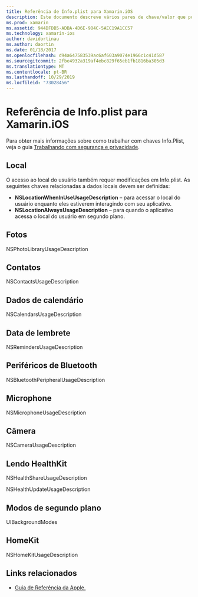 ```yaml
---
title: Referência de Info.plist para Xamarin.iOS
description: Este documento descreve vários pares de chave/valor que podem ser definidos no arquivo Info.plist de um aplicativo Xamarin.iOS. Essas chaves são necessárias se o aplicativo executa tarefas específicas, como acessar a localização, as fotos, o microfone ou a câmera.
ms.prod: xamarin
ms.assetid: 944DFDB5-ADBA-4D6E-984C-5AEC19A1CC57
ms.technology: xamarin-ios
author: davidortinau
ms.author: daortin
ms.date: 01/18/2017
ms.openlocfilehash: d94a647583539ac6af603a9074e1966c1c41d587
ms.sourcegitcommit: 2fbe4932a319af4ebc829f65eb1fb1816ba305d3
ms.translationtype: MT
ms.contentlocale: pt-BR
ms.lasthandoff: 10/29/2019
ms.locfileid: "73028456"
---
```

# <a name="infoplist-reference-for-xamarinios"></a>Referência de Info.plist para Xamarin.iOS

Para obter mais informações sobre como trabalhar com chaves Info.Plist, veja o guia [Trabalhando com segurança e privacidade](~/ios/app-fundamentals/security-privacy.md). 

## <a name="location"></a>Local 

O acesso ao local do usuário também requer modificações em Info.plist. As seguintes chaves relacionadas a dados locais devem ser definidas: 

- **NSLocationWhenInUseUsageDescription** – para acessar o local do usuário enquanto eles estiverem interagindo com seu aplicativo. 
- **NSLocationAlwaysUsageDescription** – para quando o aplicativo acessa o local do usuário em segundo plano.

## <a name="photos"></a>Fotos 

NSPhotoLibraryUsageDescription  

## <a name="contacts"></a>Contatos 

NSContactsUsageDescription 

## <a name="calendar-data"></a>Dados de calendário 
    
NSCalendarsUsageDescription 

## <a name="reminder-data"></a>Data de lembrete 
    
NSRemindersUsageDescription 

## <a name="bluetooth-peripherals"></a>Periféricos de Bluetooth 
    
NSBluetoothPeripheralUsageDescription 

## <a name="microphone"></a>Microphone 

NSMicrophoneUsageDescription 

## <a name="camera"></a>Câmera 
    
NSCameraUsageDescription 

## <a name="reading-healthkit"></a>Lendo HealthKit  

NSHealthShareUsageDescription 

NSHealthUpdateUsageDescription 

## <a name="background-modes"></a>Modos de segundo plano 
    
UIBackgroundModes 

## <a name="homekit"></a>HomeKit 

NSHomeKitUsageDescription 

## <a name="related-links"></a>Links relacionados

- [Guia de Referência da Apple.](https://developer.apple.com/library/content/documentation/General/Reference/InfoPlistKeyReference/Articles/iPhoneOSKeys.html#//apple_ref/doc/uid/TP40009252-SW10)
